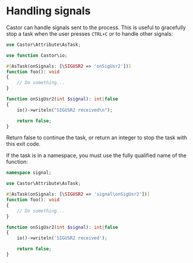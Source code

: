 # Handling signals

Castor can handle signals sent to the process. This is useful to gracefully
stop a task when the user presses `CTRL+C` or to handle other signals:

```php
use Castor\Attribute\AsTask;

use function Castor\io;

#[AsTask(onSignals: [\SIGUSR2 => 'onSigUsr2'])]
function foo(): void
{
    // Do something...
}

function onSigUsr2(int $signal): int|false
{
    io()->writeln("SIGUSR2 received\n");

    return false;
}
```

Return false to continue the task, or return an integer to stop the task
with this exit code.

If the task is in a namespace, you must use the fully qualified name of the function:

```php
namespace signal;

use Castor\Attribute\AsTask;

#[AsTask(onSignals: [\SIGUSR2 => 'signal\onSigUsr2'])]
function foo(): void
{
    // Do something...
}

function onSigUsr2(int $signal): int|false
{
    io()->writeln('SIGUSR2 received');

    return false;
}
```

